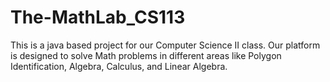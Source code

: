 # The-MathLab_CS113
This is a java based project for our Computer Science II class. 
Our platform is designed to solve Math problems in different areas like Polygon Identification, Algebra, Calculus, and Linear Algebra. 
